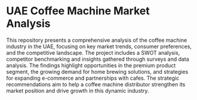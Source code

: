 # UAE Coffee Machine Market Analysis
This repository presents a comprehensive analysis of the coffee machine industry in the UAE, focusing on key market trends, consumer preferences, and the competitive landscape. The project includes a SWOT analysis, competitor benchmarking and insights gathered through surveys and data analysis. The findings highlight opportunities in the premium product segment, the growing demand for home brewing solutions, and strategies for expanding e-commerce and partnerships with cafes. The strategic recommendations aim to help a coffee machine distributor strengthen its market position and drive growth in this dynamic industry.
